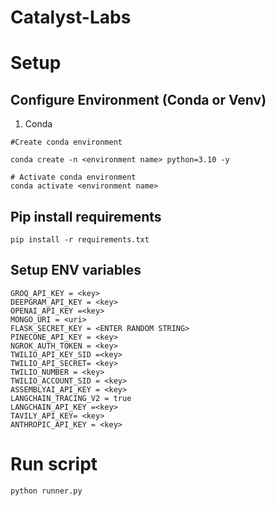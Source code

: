 ﻿# Catalyst-Labs

# Setup

## Configure Environment (Conda or Venv)

1. Conda
```
#Create conda environment 

conda create -n <environment name> python=3.10 -y 

# Activate conda environment 
conda activate <environment name>

```

## Pip install requirements 

```
pip install -r requirements.txt
```

## Setup ENV variables 
```
GROQ_API_KEY = <key>
DEEPGRAM_API_KEY = <key>
OPENAI_API_KEY =<key>
MONGO_URI = <uri>
FLASK_SECRET_KEY = <ENTER RANDOM STRING>
PINECONE_API_KEY = <key>
NGROK_AUTH_TOKEN = <key>
TWILIO_API_KEY_SID =<key>
TWILIO_API_SECRET= <key>
TWILIO_NUMBER = <key>
TWILIO_ACCOUNT_SID = <key>
ASSEMBLYAI_API_KEY = <key>
LANGCHAIN_TRACING_V2 = true
LANGCHAIN_API_KEY =<key>
TAVILY_API_KEY= <key>
ANTHROPIC_API_KEY = <key>
```

# Run script
```
python runner.py
```
